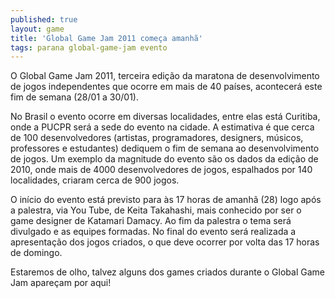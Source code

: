 ```yaml
---
published: true
layout: game
title: 'Global Game Jam 2011 começa amanhã'
tags: parana global-game-jam evento
---
```

O Global Game Jam 2011, terceira edi&#231;&#227;o da maratona de desenvolvimento de jogos independentes que ocorre em mais de 40 pa&#237;ses, acontecer&#225; este fim de semana (28/01 a 30/01). 
 

No Brasil o evento ocorre em diversas localidades, entre elas est&#225; Curitiba, onde a PUCPR ser&#225; a sede do evento na cidade. A estimativa &#233; que cerca de 100 desenvolvedores (artistas, programadores, designers, m&#250;sicos, professores e estudantes) dediquem o fim de semana ao desenvolvimento de jogos.
Um exemplo da magnitude do evento s&#227;o os dados da edi&#231;&#227;o de 2010, onde mais de 4000 desenvolvedores de jogos, espalhados por 140 localidades, criaram cerca de 900 jogos.
 

 
O in&#237;cio do evento est&#225; previsto para &#224;s 17 horas de amanh&#227; (28) logo ap&#243;s a palestra, via You Tube, de Keita Takahashi, mais conhecido por ser o game designer de Katamari Damacy. Ao fim da palestra o tema ser&#225; divulgado e as equipes formadas. No final do evento ser&#225; realizada a apresenta&#231;&#227;o dos jogos criados, o que deve ocorrer por volta das 17 horas de domingo.
 
Estaremos de olho, talvez alguns dos games criados durante o Global Game Jam apare&#231;am por aqui!
